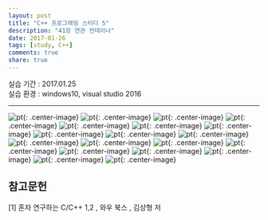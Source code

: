 ---layout: posttitle: "C++ 프로그래밍 스터디 5"
description: "41장 연관 컨테이너"
date: 2017-01-26
tags: [study, C++]
comments: true
share: true
---


실습 기간 : 2017.01.25  
실습 환경 : windows10, visual studio 2016    

---

![pt]({{site.url}}/img/C++/seminar5/02.jpg){: .center-image}
![pt]({{site.url}}/img/C++/seminar5/03.jpg){: .center-image}
![pt]({{site.url}}/img/C++/seminar5/04.jpg){: .center-image}
![pt]({{site.url}}/img/C++/seminar5/05.jpg){: .center-image}
![pt]({{site.url}}/img/C++/seminar5/06.jpg){: .center-image}
![pt]({{site.url}}/img/C++/seminar5/07.jpg){: .center-image}
![pt]({{site.url}}/img/C++/seminar5/08.jpg){: .center-image}
![pt]({{site.url}}/img/C++/seminar5/09.jpg){: .center-image}
![pt]({{site.url}}/img/C++/seminar5/10.jpg){: .center-image}
![pt]({{site.url}}/img/C++/seminar5/11.jpg){: .center-image}
![pt]({{site.url}}/img/C++/seminar5/12.jpg){: .center-image}
![pt]({{site.url}}/img/C++/seminar5/13.jpg){: .center-image}
![pt]({{site.url}}/img/C++/seminar5/14.jpg){: .center-image}
![pt]({{site.url}}/img/C++/seminar5/15.jpg){: .center-image}
![pt]({{site.url}}/img/C++/seminar5/16.jpg){: .center-image}
![pt]({{site.url}}/img/C++/seminar5/17.jpg){: .center-image}
![pt]({{site.url}}/img/C++/seminar5/18.jpg){: .center-image}
![pt]({{site.url}}/img/C++/seminar5/19.jpg){: .center-image}
![pt]({{site.url}}/img/C++/seminar5/20.jpg){: .center-image}


참고문헌
---

[1] 혼자 연구하는 C/C++ 1,2 , 와우 북스 , 김상형 저
